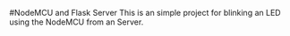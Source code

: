 #NodeMCU and Flask Server
This  is an simple project for blinking an LED using the NodeMCU from an Server.

